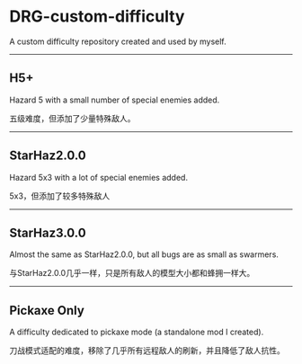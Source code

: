 # DRG-custom-difficulty

A custom difficulty repository created and used by myself.

---

## H5+

Hazard 5 with a small number of special enemies added.

五级难度，但添加了少量特殊敌人。

---

## StarHaz2.0.0

Hazard 5x3 with a lot of special enemies added.

5x3，但添加了较多特殊敌人

---

## StarHaz3.0.0

Almost the same as StarHaz2.0.0, but all bugs are as small as swarmers.

与StarHaz2.0.0几乎一样，只是所有敌人的模型大小都和蜂拥一样大。

---
## Pickaxe Only

A difficulty dedicated to pickaxe mode (a standalone mod I created).

刀战模式适配的难度，移除了几乎所有远程敌人的刷新，并且降低了敌人抗性。
